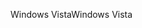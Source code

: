<span data-ttu-id="8a006-101">Windows Vista</span><span class="sxs-lookup"><span data-stu-id="8a006-101">Windows Vista</span></span>